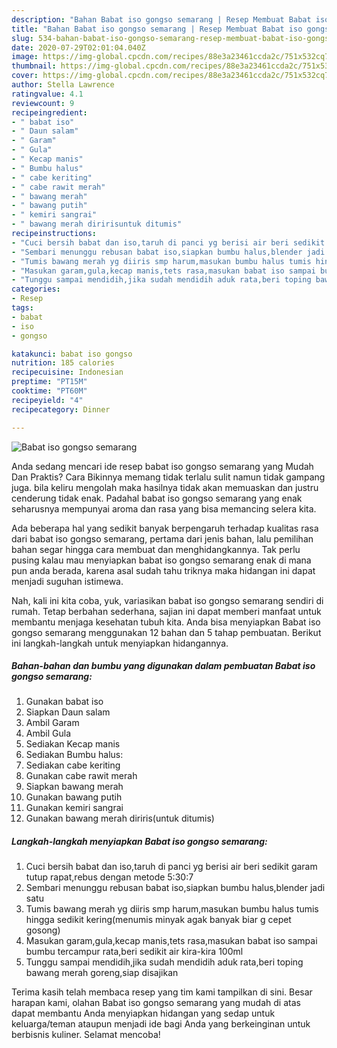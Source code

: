 ```yaml
---
description: "Bahan Babat iso gongso semarang | Resep Membuat Babat iso gongso semarang Yang Bisa Manjain Lidah"
title: "Bahan Babat iso gongso semarang | Resep Membuat Babat iso gongso semarang Yang Bisa Manjain Lidah"
slug: 534-bahan-babat-iso-gongso-semarang-resep-membuat-babat-iso-gongso-semarang-yang-bisa-manjain-lidah
date: 2020-07-29T02:01:04.040Z
image: https://img-global.cpcdn.com/recipes/88e3a23461ccda2c/751x532cq70/babat-iso-gongso-semarang-foto-resep-utama.jpg
thumbnail: https://img-global.cpcdn.com/recipes/88e3a23461ccda2c/751x532cq70/babat-iso-gongso-semarang-foto-resep-utama.jpg
cover: https://img-global.cpcdn.com/recipes/88e3a23461ccda2c/751x532cq70/babat-iso-gongso-semarang-foto-resep-utama.jpg
author: Stella Lawrence
ratingvalue: 4.1
reviewcount: 9
recipeingredient:
- " babat iso"
- " Daun salam"
- " Garam"
- " Gula"
- " Kecap manis"
- " Bumbu halus"
- " cabe keriting"
- " cabe rawit merah"
- " bawang merah"
- " bawang putih"
- " kemiri sangrai"
- " bawang merah diririsuntuk ditumis"
recipeinstructions:
- "Cuci bersih babat dan iso,taruh di panci yg berisi air beri sedikit garam tutup rapat,rebus dengan metode 5:30:7"
- "Sembari menunggu rebusan babat iso,siapkan bumbu halus,blender jadi satu"
- "Tumis bawang merah yg diiris smp harum,masukan bumbu halus tumis hingga sedikit kering(menumis minyak agak banyak biar g cepet gosong)"
- "Masukan garam,gula,kecap manis,tets rasa,masukan babat iso sampai bumbu tercampur rata,beri sedikit air kira-kira 100ml"
- "Tunggu sampai mendidih,jika sudah mendidih aduk rata,beri toping bawang merah goreng,siap disajikan"
categories:
- Resep
tags:
- babat
- iso
- gongso

katakunci: babat iso gongso 
nutrition: 185 calories
recipecuisine: Indonesian
preptime: "PT15M"
cooktime: "PT60M"
recipeyield: "4"
recipecategory: Dinner

---
```



![Babat iso gongso semarang](https://img-global.cpcdn.com/recipes/88e3a23461ccda2c/751x532cq70/babat-iso-gongso-semarang-foto-resep-utama.jpg)

Anda sedang mencari ide resep babat iso gongso semarang yang Mudah Dan Praktis? Cara Bikinnya memang tidak terlalu sulit namun tidak gampang juga. bila keliru mengolah maka hasilnya tidak akan memuaskan dan justru cenderung tidak enak. Padahal babat iso gongso semarang yang enak seharusnya mempunyai aroma dan rasa yang bisa memancing selera kita.



Ada beberapa hal yang sedikit banyak berpengaruh terhadap kualitas rasa dari babat iso gongso semarang, pertama dari jenis bahan, lalu pemilihan bahan segar hingga cara membuat dan menghidangkannya. Tak perlu pusing kalau mau menyiapkan babat iso gongso semarang enak di mana pun anda berada, karena asal sudah tahu triknya maka hidangan ini dapat menjadi suguhan istimewa.


Nah, kali ini kita coba, yuk, variasikan babat iso gongso semarang sendiri di rumah. Tetap berbahan sederhana, sajian ini dapat memberi manfaat untuk membantu menjaga kesehatan tubuh kita. Anda bisa menyiapkan Babat iso gongso semarang menggunakan 12 bahan dan 5 tahap pembuatan. Berikut ini langkah-langkah untuk menyiapkan hidangannya.

<!--inarticleads1-->

##### Bahan-bahan dan bumbu yang digunakan dalam pembuatan Babat iso gongso semarang:

1. Gunakan  babat iso
1. Siapkan  Daun salam
1. Ambil  Garam
1. Ambil  Gula
1. Sediakan  Kecap manis
1. Sediakan  Bumbu halus:
1. Sediakan  cabe keriting
1. Gunakan  cabe rawit merah
1. Siapkan  bawang merah
1. Gunakan  bawang putih
1. Gunakan  kemiri sangrai
1. Gunakan  bawang merah diriris(untuk ditumis)




<!--inarticleads2-->

##### Langkah-langkah menyiapkan Babat iso gongso semarang:

1. Cuci bersih babat dan iso,taruh di panci yg berisi air beri sedikit garam tutup rapat,rebus dengan metode 5:30:7
1. Sembari menunggu rebusan babat iso,siapkan bumbu halus,blender jadi satu
1. Tumis bawang merah yg diiris smp harum,masukan bumbu halus tumis hingga sedikit kering(menumis minyak agak banyak biar g cepet gosong)
1. Masukan garam,gula,kecap manis,tets rasa,masukan babat iso sampai bumbu tercampur rata,beri sedikit air kira-kira 100ml
1. Tunggu sampai mendidih,jika sudah mendidih aduk rata,beri toping bawang merah goreng,siap disajikan




Terima kasih telah membaca resep yang tim kami tampilkan di sini. Besar harapan kami, olahan Babat iso gongso semarang yang mudah di atas dapat membantu Anda menyiapkan hidangan yang sedap untuk keluarga/teman ataupun menjadi ide bagi Anda yang berkeinginan untuk berbisnis kuliner. Selamat mencoba!
